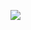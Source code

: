 [![](https://github-readme-stats.vercel.app/api?username=sant0s12)](https://github.com/anuraghazra/github-readme-stats)
